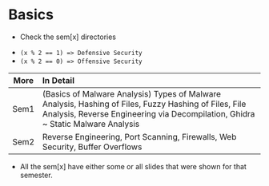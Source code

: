 # Basics


* Check the sem[x] directories

- `(x % 2 == 1) => Defensive Security`
- `(x % 2 == 0) => Offensive Security` 

| More | In Detail
| :----: | :----
| Sem1 | (Basics of Malware Analysis) Types of Malware Analysis, Hashing of Files, Fuzzy Hashing of Files, File Analysis, Reverse Engineering via Decompilation, Ghidra ~ Static Malware Analysis
| Sem2 | Reverse Engineering, Port Scanning, Firewalls, Web Security, Buffer Overflows

* All the sem[x] have either some or all slides that were shown for that semester.